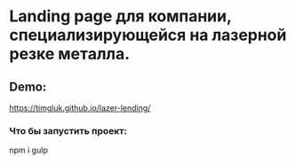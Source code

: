 # Landing page для компании, специализирующейся на лазерной резке металла.

## Demo:
<https://timgluk.github.io/lazer-lending/>

### Что бы запустить проект:
npm i
gulp
